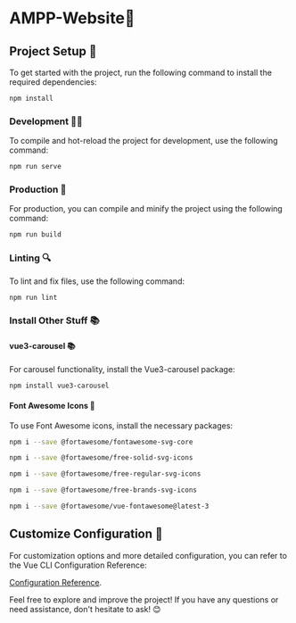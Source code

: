 # AMPP-Website🚀

## Project Setup 🔧

To get started with the project, run the following command to install the required dependencies:

```bash
npm install
```

### Development 👨‍💻

To compile and hot-reload the project for development, use the following command:

```bash
npm run serve
```

### Production 🚀

For production, you can compile and minify the project using the following command:

```bash
npm run build
```

### Linting 🔍

To lint and fix files, use the following command:

```bash
npm run lint
```

### Install Other Stuff 📚

#### vue3-carousel 📚

For carousel functionality, install the Vue3-carousel package:

```bash
npm install vue3-carousel
```

#### Font Awesome Icons 🎨

To use Font Awesome icons, install the necessary packages:

```bash
npm i --save @fortawesome/fontawesome-svg-core
```
```bash
npm i --save @fortawesome/free-solid-svg-icons
```
```bash
npm i --save @fortawesome/free-regular-svg-icons
```
```bash
npm i --save @fortawesome/free-brands-svg-icons
```
```bash
npm i --save @fortawesome/vue-fontawesome@latest-3
```

## Customize Configuration 🔧

For customization options and more detailed configuration, you can refer to the Vue CLI Configuration Reference:

[Configuration Reference](https://cli.vuejs.org/config/).

Feel free to explore and improve the project! If you have any questions or need assistance, don't hesitate to ask! 😊
